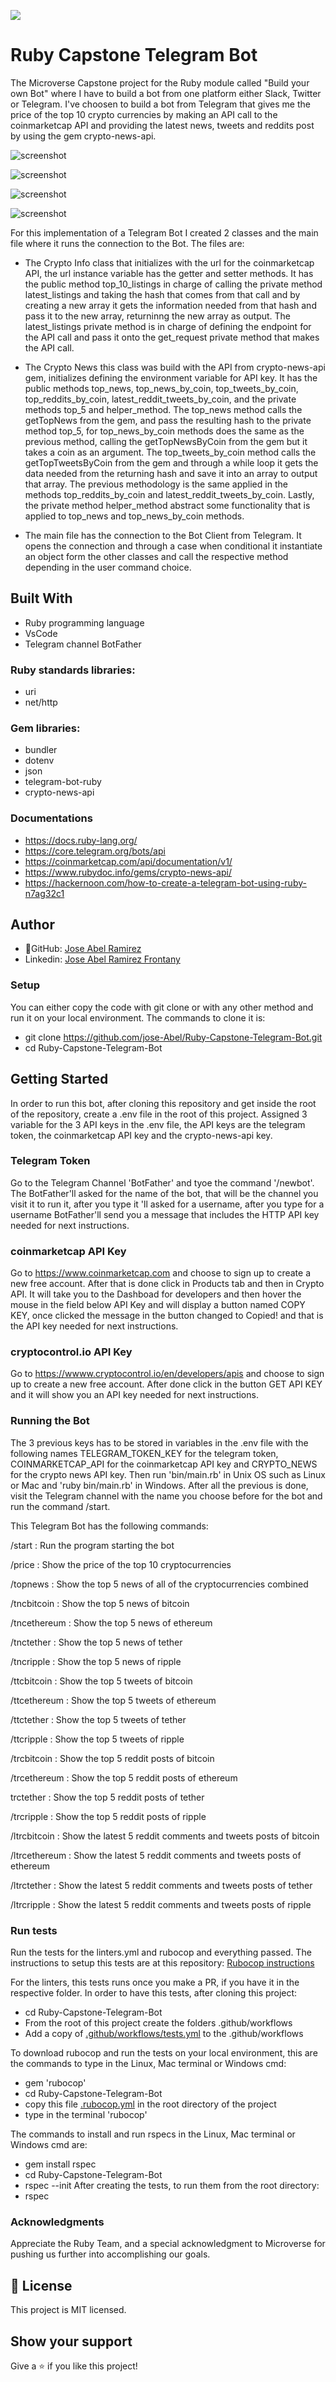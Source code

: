 ![](https://img.shields.io/badge/Microverse-blueviolet)


# Ruby Capstone Telegram Bot

The Microverse Capstone project for the Ruby module called "Build your own Bot" where I have to build a bot from one platform either Slack, Twitter or Telegram. I've choosen to build a bot from Telegram that gives me the price of the top 10 crypto currencies by making an API call to the coinmarketcap API and providing the latest news, tweets and reddits post by using the gem crypto-news-api.

![screenshot](./app_screenshot_1.png)

![screenshot](./app_screenshot_2.png)

![screenshot](./app_screenshot_3.png)

![screenshot](./app_screenshot_4.png)


For this implementation of a Telegram Bot I created 2 classes and the main file where it runs the connection to the Bot. The files are:

- The Crypto Info class that initializes with the url for the coinmarketcap API, the url instance variable has the getter and setter methods. It has the public method top_10_listings in charge of calling the private method latest_listings and taking the hash that comes from that call and by creating a new array it gets the information needed from that hash and pass it to the new array, returninng the new array as output. The latest_listings private method is in charge of defining the endpoint for the API call and pass it onto the get_request private method that makes the API call.

- The Crypto News this class was build with the API from crypto-news-api gem, initializes defining the environment variable for API key. It has the public methods top_news, top_news_by_coin, top_tweets_by_coin, top_reddits_by_coin, latest_reddit_tweets_by_coin, and the private methods top_5 and helper_method. The top_news method calls the getTopNews from the gem, and pass the resulting hash to the private method top_5, for top_news_by_coin methods does the same as the previous method, calling the getTopNewsByCoin from the gem but it takes a coin as an argument. The top_tweets_by_coin method calls the getTopTweetsByCoin from the gem and through a while loop it gets the data needed from the returning hash and save it into an array to output that array. The previous methodology is the same applied in the methods top_reddits_by_coin and latest_reddit_tweets_by_coin. Lastly, the private method helper_method abstract some functionality that is applied to top_news and top_news_by_coin methods.

- The main file has the connection to the Bot Client from Telegram. It opens the connection and through a case when conditional it instantiate an object form the other classes and call the respective method depending in the user command choice.


## Built With
- Ruby programming language
- VsCode
- Telegram channel BotFather

### Ruby standards libraries:
- uri
- net/http

### Gem libraries:
- bundler
- dotenv
- json
- telegram-bot-ruby
- crypto-news-api

### Documentations
- https://docs.ruby-lang.org/
- https://core.telegram.org/bots/api
- https://coinmarketcap.com/api/documentation/v1/
- https://www.rubydoc.info/gems/crypto-news-api/
- https://hackernoon.com/how-to-create-a-telegram-bot-using-ruby-n7ag32c1

## Author

- 👤GitHub: [Jose Abel Ramirez](https://github.com/jose-Abel)
- Linkedin: [Jose Abel Ramirez Frontany](https://www.linkedin.com/in/jose-abel-ramirez-frontany-7674a842/)


### Setup
You can either copy the code with git clone or with any other method and run it on your local environment. The commands to clone it is:
- git clone https://github.com/jose-Abel/Ruby-Capstone-Telegram-Bot.git
- cd Ruby-Capstone-Telegram-Bot

## Getting Started
In order to run this bot, after cloning this repository and get inside the root of the repository, create a .env file in the root of this project. Assigned 3 variable for the 3 API keys in the .env file, the API keys are the telegram token, the coinmarketcap API key and the crypto-news-api key.

### Telegram Token
Go to the Telegram Channel 'BotFather' and tyoe the command '/newbot'. The BotFather'll asked for the name of the bot, that will be the channel you visit it to run it, after you type it 'll asked for a username, after you type for a username BotFather'll send you a message that includes the HTTP API key needed for next instructions.

###  coinmarketcap API Key
Go to https://www.coinmarketcap.com and choose to sign up to create a new free account. After that is done click in Products tab and then in Crypto API. It will take you to the Dashboad for developers and then hover the mouse in the field below API Key and will display a button named COPY KEY, once clicked the message in the button changed to Copied! and that is the API key needed for next instructions.

### cryptocontrol.io API Key
Go to https://wwww.cryptocontrol.io/en/developers/apis and choose to sign up to create a new free account. After done click in the button GET API KEY and it will show you an API key needed for next instructions.

### Running the Bot
The 3 previous keys has to be stored in variables in the .env file with the following names TELEGRAM_TOKEN_KEY for the telegram token, COINMARKETCAP_API for the coinmarketcap API key and CRYPTO_NEWS for the crypto news API key. Then run 'bin/main.rb' in Unix OS such as Linux or Mac and 'ruby bin/main.rb' in Windows. After all the previous is done, visit the Telegram channel with the name you choose before for the bot and run the command /start.

This Telegram Bot has the following commands:

/start : Run the program starting the bot

/price : Show the price of the top 10 cryptocurrencies

/topnews : Show the top 5 news of all of the cryptocurrencies combined

/tncbitcoin : Show the top 5 news of bitcoin 

/tncethereum : Show the top 5 news of ethereum 

/tnctether : Show the top 5 news of tether 

/tncripple : Show the top 5 news of ripple

/ttcbitcoin : Show the top 5 tweets of bitcoin

/ttcethereum : Show the top 5 tweets of ethereum

/ttctether : Show the top 5 tweets of tether

/ttcripple : Show the top 5 tweets of ripple

/trcbitcoin : Show the top 5 reddit posts of bitcoin

/trcethereum : Show the top 5 reddit posts of ethereum

trctether : Show the top 5 reddit posts of tether

/trcripple : Show the top 5 reddit posts of ripple

/ltrcbitcoin : Show the latest 5 reddit comments and tweets posts of bitcoin

/ltrcethereum : Show the latest 5 reddit comments and tweets posts of ethereum

/ltrctether : Show the latest 5 reddit comments and tweets posts of tether

/ltrcripple : Show the latest 5 reddit comments and tweets posts of ripple


### Run tests
Run the tests for the linters.yml and rubocop and everything passed. The instructions to setup this tests are at this repository: [Rubocop instructions](https://github.com/microverseinc/linters-config/tree/master/ruby)

For the linters, this tests runs once you make a PR, if you have it in the respective folder. In order to have this tests, after cloning this project:
 - cd Ruby-Capstone-Telegram-Bot
- From the root of this project create the folders .github/workflows
- Add a copy of [.github/workflows/tests.yml](https://github.com/microverseinc/linters-config/blob/master/ruby/.github/workflows/tests.yml) to the .github/workflows

To download rubocop and run the tests on your local environment, this are the commands to type in the Linux, Mac terminal or Windows cmd:
- gem 'rubocop'
- cd Ruby-Capstone-Telegram-Bot
- copy this file [.rubocop.yml](https://github.com/microverseinc/linters-config/blob/master/ruby/.rubocop.yml) in the root directory of the project
- type in the terminal 'rubocop'

The commands to install and run rspecs in the Linux, Mac terminal or Windows cmd are:

- gem install rspec
- cd Ruby-Capstone-Telegram-Bot
- rspec --init
After creating the tests, to run them from the root directory:
- rspec

### Acknowledgments
Appreciate the Ruby Team, and a special acknowledgment to Microverse for pushing us further into accomplishing our goals.


## 📝 License
This project is MIT licensed.


## Show your support
Give a ⭐️ if you like this project!
